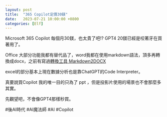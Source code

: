 ```yaml
---
layout: post
title:  "365 Copilot定價30鎂"
date:   2023-07-21 10:00:00 +0800
categories: [Elf]
---
```


Microsoft 365 Copilot 每個月30鎂，也太貴了吧!? GPT4 20鎂已經是咬著牙在買著用了。

Office 大部分功能我都有替代品了，word我都在使用markdown語法，頂多再轉換成docx，之前有寫過[轉換工具 Markdown2DOCX](https://github.com/LatticeMage/Tools/tree/main/Converter/Markdown2DOCX)

excel的部分基本上現在數據分析也是靠ChatGPT的Code Interpreter。

真要說買Copilot 我的唯一目的只為了 ppt ，但是投影片使用的場景也不會那麼多其實。

先觀望吧，不會像GPT4那樣秒買。

#後AI時代 #AI魔法師 #AI #Copilot